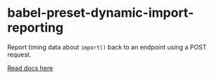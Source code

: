 # babel-preset-dynamic-import-reporting

Report timing data about `import()` back to an endpoint using a POST request.

[Read docs here](https://github.com/thejameskyle/babel-dynamic-import-reporter)
